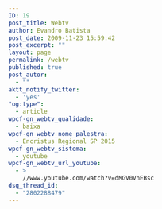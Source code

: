 ```yaml
---
ID: 19
post_title: Webtv
author: Evandro Batista
post_date: 2009-11-23 15:59:42
post_excerpt: ""
layout: page
permalink: /webtv
published: true
post_autor:
  - ""
aktt_notify_twitter:
  - 'yes'
"og:type":
  - article
wpcf-gn_webtv_qualidade:
  - baixa
wpcf-gn_webtv_nome_palestra:
  - Encristus Regional SP 2015
wpcf-gn_webtv_sistema:
  - youtube
wpcf-gn_webtv_url_youtube:
  - >
    //www.youtube.com/watch?v=dMGV0VnEBsc
dsq_thread_id:
  - "2802288479"
---
```

